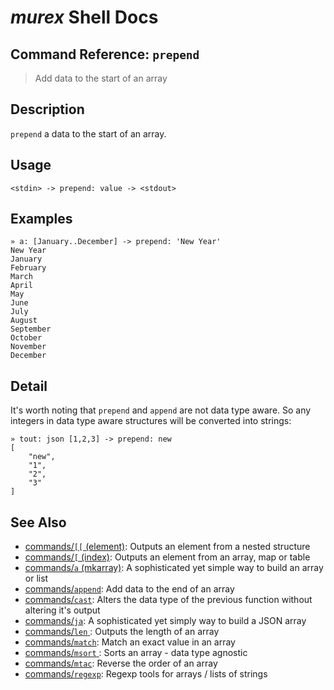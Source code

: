 # _murex_ Shell Docs

## Command Reference: `prepend` 

> Add data to the start of an array

## Description

`prepend` a data to the start of an array.

## Usage

    <stdin> -> prepend: value -> <stdout>

## Examples

    » a: [January..December] -> prepend: 'New Year'
    New Year
    January
    February
    March
    April
    May
    June
    July
    August
    September
    October
    November
    December

## Detail

It's worth noting that `prepend` and `append` are not data type aware. So 
any integers in data type aware structures will be converted into strings:

    » tout: json [1,2,3] -> prepend: new 
    [
        "new",
        "1",
        "2",
        "3"
    ]

## See Also

* [commands/`[[` (element)](../commands/element.md):
  Outputs an element from a nested structure
* [commands/`[` (index)](../commands/index.md):
  Outputs an element from an array, map or table
* [commands/`a` (mkarray)](../commands/a.md):
  A sophisticated yet simple way to build an array or list
* [commands/`append`](../commands/append.md):
  Add data to the end of an array
* [commands/`cast`](../commands/cast.md):
  Alters the data type of the previous function without altering it's output
* [commands/`ja`](../commands/ja.md):
  A sophisticated yet simply way to build a JSON array
* [commands/`len` ](../commands/len.md):
  Outputs the length of an array
* [commands/`match`](../commands/match.md):
  Match an exact value in an array
* [commands/`msort` ](../commands/msort.md):
  Sorts an array - data type agnostic
* [commands/`mtac`](../commands/mtac.md):
  Reverse the order of an array
* [commands/`regexp`](../commands/regexp.md):
  Regexp tools for arrays / lists of strings